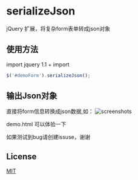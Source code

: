 # serializeJson
jQuery 扩展，将复杂form表单转成json对象

## 使用方法

import jquery 1.1 +
import <script src="jquery.serializeJson.js"></script>

``` javascript
$('#demoForm').serializeJson();

```

## 输出Json对象

直接将form信息转换成json数据,如：
![screenshots](https://github.com/ulongx/serializeJson/blob/master/screenshots_1.png?raw=true)

demo.html 可以体验一下

如果测试到bug请创建issuse，谢谢

## License

[MIT](https://tldrlegal.com/license/mit-license)
